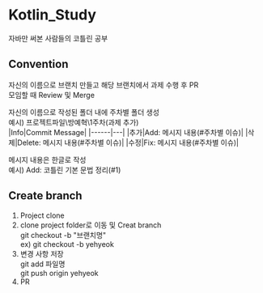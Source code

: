 # Kotlin_Study

자바만 써본 사람들의 코틀린 공부

## Convention

자신의 이름으로 브랜치 만들고 해당 브랜치에서 과제 수행 후 PR  
모임할 때 Review 및 Merge <br>

자신의 이름으로 작성된 폴더 내에 주차별 폴더 생성  
예시) 프로젝트파일\방예혁\1주차\(과제 추가)
<br />
|Info|Commit Message|
|------|---|
|추가|Add: 메시지 내용(#주차별 이슈)|
|삭제|Delete: 메시지 내용(#주차별 이슈)|
|수정|Fix: 메시지 내용(#주차별 이슈)|

메시지 내용은 한글로 작성  
예시) Add: 코틀린 기본 문법 정리(#1)

## Create branch

1. Project clone
2. clone project folder로 이동 및 Creat branch  
   git checkout -b "브랜치명"  
   ex) git checkout -b yehyeok
3. 변경 사항 저장  
   git add 파일명  
   git push origin yehyeok
4. PR
